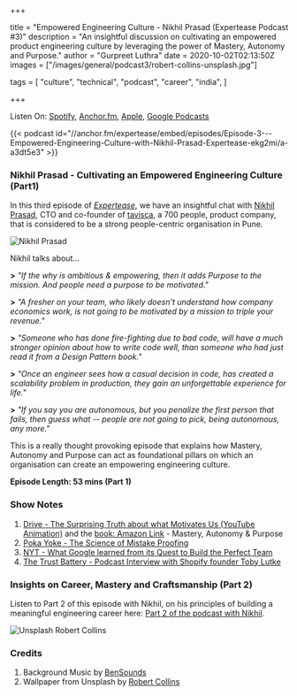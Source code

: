 +++

title = "Empowered Engineering Culture - Nikhil Prasad (Expertease Podcast #3)"
description = "An insightful discussion on cultivating an empowered product engineering culture by leveraging the power of Mastery, Autonomy and Purpose."
author = "Gurpreet Luthra"
date = 2020-10-02T02:13:50Z
images = ["/images/general/podcast3/robert-collins-unsplash.jpg"]

tags = [
    "culture",
    "technical",
    "podcast",
    "career",
    "india",
]

+++

Listen On: [Spotify](https://open.spotify.com/show/1jA35fmXfHzNoiauVLoU8B), [Anchor.fm](https://anchor.fm/expertease), [Apple](https://podcasts.apple.com/in/podcast/expertease/id1524690855), [Google Podcasts](https://podcasts.google.com/feed/aHR0cHM6Ly9hbmNob3IuZm0vcy8yY2JhOGVmOC9wb2RjYXN0L3Jzcw==)

{{< podcast id="//anchor.fm/expertease/embed/episodes/Episode-3---Empowered-Engineering-Culture-with-Nikhil-Prasad-Expertease-ekg2mi/a-a3dt5e3" >}}


### Nikhil Prasad - Cultivating an Empowered Engineering Culture (Part1)
In this third episode of [_Expertease_](https://anchor.fm/expertease), we have an insightful chat with [Nikhil Prasad](https://www.linkedin.com/in/nikhilprasad/?originalSubdomain=in), CTO and co-founder of [tavisca](https://tavisca.com), a 700 people, product company, that is considered to be a strong people-centric organisation in Pune.

![Nikhil Prasad](/images/general/podcast3/nikhilprasad.jpg "Nikhil Prasad")

Nikhil talks about...

**>** _"If the why is ambitious & empowering, then it adds Purpose to the mission. And people need a purpose to be motivated."_

**>** _"A fresher on your team, who likely doesn't understand how company economics work, is not going to be motivated by a mission to triple your revenue."_

**>** _"Someone who has done fire-fighting due to bad code, will have a much stronger opinion about how to write code well, than someone who had just read it from a Design Pattern book."_

**>** _"Once an engineer sees how a casual decision in code, has created a scalability problem in production, they gain an unforgettable experience for life."_

**>** _"If you say you  are autonomous, but you penalize the first person that fails, 
  then guess what  -- people are not going to pick, being autonomous, any more."_ 

This is a really thought provoking episode that explains how Mastery, Autonomy and Purpose can act as foundational pillars on which an organisation can create an empowering engineering culture. 

**Episode Length: 53 mins (Part 1)**


### Show Notes

1. [Drive - The Surprising Truth about what Motivates Us (YouTube Animation)](https://www.youtube.com/watch?v=u6XAPnuFjJc) and the [book: Amazon Link](https://www.amazon.in/gp/product/B0033TI4BW/ref=as_li_qf_asin_il_tl?ie=UTF8&tag=gsluthra08-21&creative=24630&linkCode=as2&creativeASIN=B0033TI4BW&linkId=a24874baae4b47c1bf3d9340dbf3c0be) - Mastery, Autonomy & Purpose
2. [Poka Yoke - The Science of Mistake Proofing](https://life-lessons.in/2012/07/22/poke-yoke-mistake-proofing-software.html)
3. [NYT - What Google learned from its Quest to Build the Perfect Team](https://www.nytimes.com/2016/02/28/magazine/what-google-learned-from-its-quest-to-build-the-perfect-team.html)
4. [The Trust Battery - Podcast Interview with Shopify founder Toby Lutke](https://fs.blog/knowledge-project/tobi-lutke/) 

### Insights on Career, Mastery and Craftsmanship (Part 2)
Listen to Part 2 of this episode with Nikhil, on his principles of building a meaningful engineering career here: [Part 2 of the podcast with Nikhil](/2020/11/29/podcast-building-engineering-career-nikhil-prasad.html).

![Unsplash Robert Collins](/images/general/podcast3/robert-collins-unsplash.jpg "UnSplash Robert Collins")

### Credits

1. Background Music by [BenSounds](https://www.bensound.com/royalty-free-music)
2. Wallpaper from Unsplash by [Robert Collins](https://unsplash.com/photos/tvc5imO5pXk) 

